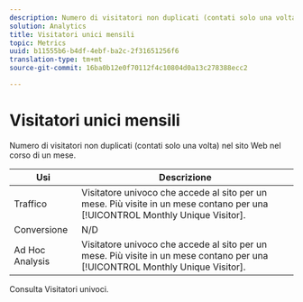 ```yaml
---
description: Numero di visitatori non duplicati (contati solo una volta) nel sito Web nel corso di un mese.
solution: Analytics
title: Visitatori unici mensili
topic: Metrics
uuid: b11555b6-b4df-4ebf-ba2c-2f31651256f6
translation-type: tm+mt
source-git-commit: 16ba0b12e0f70112f4c10804d0a13c278388ecc2

---
```



# Visitatori unici mensili

Numero di visitatori non duplicati (contati solo una volta) nel sito Web nel corso di un mese.

| Usi | Descrizione |
|---|---|
| Traffico | Visitatore univoco che accede al sito per un mese. Più visite in un mese contano per una [!UICONTROL Monthly Unique Visitor]. |
| Conversione | N/D |
| Ad Hoc Analysis | Visitatore univoco che accede al sito per un mese. Più visite in un mese contano per una [!UICONTROL Monthly Unique Visitor]. |

Consulta Visitatori [](/help/components/c-variables/c-metrics/metrics-unique-visitors.md)univoci.
